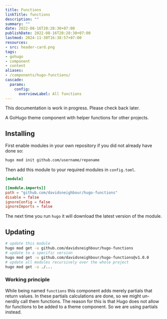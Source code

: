 ```yaml
---
title: Functions
linkTitle: functions
description: ""
summary: ""
date: 2022-08-16T20:28:30+07:00
publishDate: 2022-08-16T20:28:30+07:00
lastmod: 2024-11-30T16:38:57+07:00
resources:
- src: header-card.png
tags:
- gohugo
- component
- content
aliases:
- /components/hugo-functions/
cascade:
  params:
    config:
      overviewLabel: All functions
---
```


This documentation is work in progress. Please check back later.

A GoHugo theme component with helper functions for other projects.

## Installing

First enable modules in your own repository if you did not already have done so:

```bash
hugo mod init github.com/username/reponame
```

Then add this module to your required modules in `config.toml`.

```toml
[module]

[[module.imports]]
path = "github.com/davidsneighbour/hugo-functions"
disable = false
ignoreConfig = false
ignoreImports = false

```

The next time you run `hugo` it will download the latest version of the module.

## Updating

```bash
# update this module
hugo mod get -u github.com/davidsneighbour/hugo-functions
# update to a specific version
hugo mod get -u github.com/davidsneighbour/hugo-functions@v1.0.0
# update all modules recursively over the whole project
hugo mod get -u ./...
```

### Working principle

While being named `functions` this component adds merely partials that return values. In these partials calculations are done, so we might un-nerdily call them functions. The reason for this is that Hugo does not allow for functions to be added to a theme component. So we are using partials instead.
